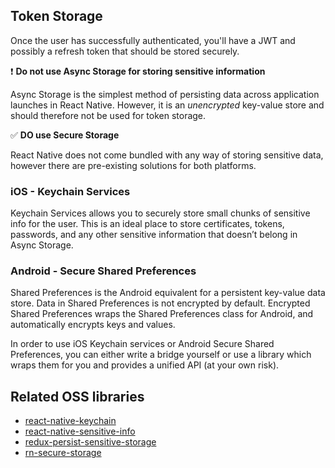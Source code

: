 ## Token Storage

Once the user has successfully authenticated, you'll have a JWT and possibly a refresh token that should be stored securely.

❗️ __Do not use Async Storage for storing sensitive information__

Async Storage is the simplest method of persisting data across application launches in React Native. However, it is an _unencrypted_ key-value store and should therefore not be used for token storage.

✅ __DO use Secure Storage__

React Native does not come bundled with any way of storing sensitive data, however there are pre-existing solutions for both platforms.

### iOS - Keychain Services
Keychain Services allows you to securely store small chunks of sensitive info for the user. This is an ideal place to store certificates, tokens, passwords, and any other sensitive information that doesn’t belong in Async Storage.

### Android - Secure Shared Preferences
Shared Preferences is the Android equivalent for a persistent key-value data store. Data in Shared Preferences is not encrypted by default. Encrypted Shared Preferences wraps the Shared Preferences class for Android, and automatically encrypts keys and values.

In order to use iOS Keychain services or Android Secure Shared Preferences, you can either write a bridge yourself or use a library which wraps them for you and provides a unified API (at your own risk).

## Related OSS libraries

- [react-native-keychain](https://github.com/oblador/react-native-keychain)
- [react-native-sensitive-info](https://github.com/mCodex/react-native-sensitive-info)
- [redux-persist-sensitive-storage](https://github.com/CodingZeal/redux-persist-sensitive-storage)
- [rn-secure-storage](https://github.com/talut/rn-secure-storage)
